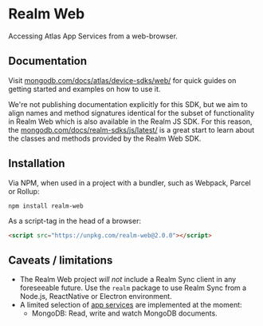 # Realm Web

Accessing Atlas App Services from a web-browser.

## Documentation

Visit [mongodb.com/docs/atlas/device-sdks/web/](https://www.mongodb.com/docs/atlas/device-sdks/web/) for quick guides on getting started and examples on how to use it.

We're not publishing documentation explicitly for this SDK, but we aim to align names and method signatures identical for the subset of functionality in Realm Web which is also available in the Realm JS SDK. For this reason, the [mongodb.com/docs/realm-sdks/js/latest/](https://www.mongodb.com/docs/realm-sdks/js/latest/) is a great start to learn about the classes and methods provided by the Realm Web SDK.

## Installation

Via NPM, when used in a project with a bundler, such as Webpack, Parcel or Rollup:

```
npm install realm-web
```

As a script-tag in the head of a browser:

```html
<script src="https://unpkg.com/realm-web@2.0.0"></script>
```

## Caveats / limitations

- The Realm Web project *will not* include a Realm Sync client in any foreseeable future. Use the `realm` package to use Realm Sync from a Node.js, ReactNative or Electron environment.
- A limited selection of [app services](https://www.mongodb.com/docs/atlas/app-services/mongodb/) are implemented at the moment:
  - MongoDB: Read, write and watch MongoDB documents.

<!--
## Using Realm Web in a Node.js environment

You must install two additional dependencies when importing this package from Node.js:

```
npm install node-fetch abort-controller
```
-->
